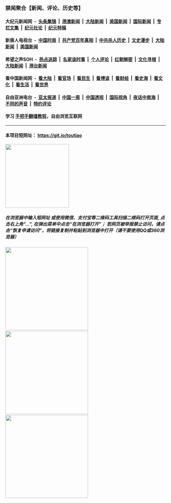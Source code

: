 ### 禁闻聚合【新闻、评论、历史等】

#### 大纪元新闻网 &nbsp;-&nbsp; [头条集锦](indexes/E头条集锦.md?t=02070522) &nbsp;|&nbsp; [港澳新闻](indexes/E港澳新闻.md?t=02070522)  &nbsp;|&nbsp; [大陆新闻](indexes/E大陆新闻.md?t=02070522) &nbsp;|&nbsp; [美国新闻](indexes/E美国新闻.md?t=02070522) &nbsp;|&nbsp; [国际新闻](indexes/E国际新闻.md?t=02070522) &nbsp;|&nbsp; [专栏文集](indexes/E专栏文集.md?t=02070522) &nbsp;|&nbsp; [纪元社论](indexes/E纪元社论.md?t=02070522) &nbsp;|&nbsp; [纪元特稿](indexes/E纪元特稿.md?t=02070522) 

#### 新唐人电视台 &nbsp;-&nbsp; [中国时局](indexes/N中国时局.md?t=02070522) &nbsp;|&nbsp; [共产党百年真相](indexes/N共产党百年真相.md?t=02070522) &nbsp;|&nbsp; [中共杀人历史](indexes/N中共杀人历史.md?t=02070522) &nbsp;|&nbsp; [文史漫步](indexes/N文史漫步.md?t=02070522) &nbsp;|&nbsp; [大陆新闻](indexes/N大陆新闻.md?t=02070522) &nbsp;|&nbsp; [美国新闻](indexes/N美国新闻.md?t=02070522)

#### 希望之声SOH &nbsp;-&nbsp; [热点追踪](indexes/H热点追踪.md?t=02070522) &nbsp;|&nbsp; [名家谈时事](indexes/H名家谈时事.md?t=02070522) &nbsp;|&nbsp; [个人评论](indexes/H个人评论.md?t=02070522)  &nbsp;|&nbsp; [红朝解密](indexes/H红朝解密.md?t=02070522) &nbsp;|&nbsp; [文化寻根](indexes/H文化寻根.md?t=02070522) &nbsp;|&nbsp; [大陆新闻](indexes/H大陆新闻.md?t=02070522) &nbsp;|&nbsp; [港台新闻](indexes/H港台新闻.md?t=02070522)

#### 看中国新闻网 &nbsp;-&nbsp; [看大陆](indexes/S看大陆.md?t=02070522) &nbsp;|&nbsp; [看官场](indexes/S看官场.md?t=02070522) &nbsp;|&nbsp; [看民生](indexes/S看民生.md?t=02070522)  &nbsp;|&nbsp; [看博谈](indexes/S看博谈.md?t=02070522) &nbsp;|&nbsp; [看财经](indexes/S看财经.md?t=02070522) &nbsp;|&nbsp; [看史海](indexes/S看史海.md?t=02070522) &nbsp;|&nbsp; [看文化](indexes/S看文化.md?t=02070522) &nbsp;|&nbsp; [看生活](indexes/S看生活.md?t=02070522) &nbsp;|&nbsp; [看世界](indexes/S看世界.md?t=02070522)

#### 自由亚洲电台 &nbsp;-&nbsp; [亚太报道](indexes/R亚太报道.md?t=02070522) &nbsp;|&nbsp; [中国一周](indexes/R中国一周.md?t=02070522) &nbsp;|&nbsp; [中国透视](indexes/R中国透视.md?t=02070522)  &nbsp;|&nbsp; [国际视角](indexes/R国际视角.md?t=02070522) &nbsp;|&nbsp; [夜话中南海](indexes/R夜话中南海.md?t=02070522) &nbsp;|&nbsp; [不同的声音](indexes/R不同的声音.md?t=02070522) &nbsp;|&nbsp; [特约评论](indexes/R特约评论.md?t=02070522)

#### 学习 [手把手翻墙教程](https://github.com/gfw-breaker/guides/wiki)，自由浏览互联网

----

#### 本项目短网址： https://git.io/toutiao
<img src="https://raw.githubusercontent.com/gfw-breaker/banned-news/master/scripts/img/qr.png" width="200px"/>  

##### 在浏览器中输入短网址 或使用微信、支付宝等二维码工具扫描二维码打开页面, 点击右上角"...", 在弹出菜单中点击“在浏览器打开”； 若网页被举报禁止访问，请点击“恢复申请访问”，将链接复制并粘贴到浏览器中打开（请不要使用QQ或360浏览器）

<img src="https://raw.githubusercontent.com/gfw-breaker/banned-news/master/scripts/img/1.png" width="260px"/> &nbsp; <img src="https://raw.githubusercontent.com/gfw-breaker/banned-news/master/scripts/img/2.png" width="260px"/> &nbsp; <img src="https://raw.githubusercontent.com/gfw-breaker/banned-news/master/scripts/img/3.png" width="260px"/>
